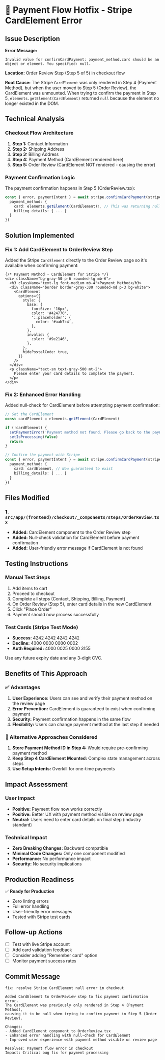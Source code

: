 # 🔧 Payment Flow Hotfix - Stripe CardElement Error

## **Issue Description**
**Error Message:**
```
Invalid value for confirmCardPayment: payment_method.card should be an object or element. You specified: null.
```

**Location:** Order Review Step (Step 5 of 5) in checkout flow

**Root Cause:** 
The Stripe `CardElement` was only rendered in Step 4 (Payment Method), but when the user moved to Step 5 (Order Review), the CardElement was unmounted. When trying to confirm the payment in Step 5, `elements.getElement(CardElement)` returned `null` because the element no longer existed in the DOM.

## **Technical Analysis**

### **Checkout Flow Architecture**
1. **Step 1:** Contact Information
2. **Step 2:** Shipping Address
3. **Step 3:** Billing Address
4. **Step 4:** Payment Method (CardElement rendered here)
5. **Step 5:** Order Review (CardElement NOT rendered - causing the error)

### **Payment Confirmation Logic**
The payment confirmation happens in Step 5 (OrderReview.tsx):
```typescript
const { error, paymentIntent } = await stripe.confirmCardPayment(stripePayment.clientSecret, {
  payment_method: {
    card: elements.getElement(CardElement)!, // This was returning null
    billing_details: { ... }
  }
})
```

## **Solution Implemented**

### **Fix 1: Add CardElement to OrderReview Step**
Added the Stripe `CardElement` directly to the Order Review page so it's available when confirming payment:

```tsx
{/* Payment Method - CardElement for Stripe */}
<div className="bg-gray-50 p-6 rounded-lg mb-6">
  <h3 className="text-lg font-medium mb-4">Payment Method</h3>
  <div className="border border-gray-300 rounded-md p-3 bg-white">
    <CardElement
      options={{
        style: {
          base: {
            fontSize: '16px',
            color: '#424770',
            '::placeholder': {
              color: '#aab7c4',
            },
          },
          invalid: {
            color: '#9e2146',
          },
        },
        hidePostalCode: true,
      }}
    />
  </div>
  <p className="text-sm text-gray-500 mt-2">
    Please enter your card details to complete the payment.
  </p>
</div>
```

### **Fix 2: Enhanced Error Handling**
Added null-check for CardElement before attempting payment confirmation:

```typescript
// Get the CardElement
const cardElement = elements.getElement(CardElement)

if (!cardElement) {
  setPaymentError('Payment method not found. Please go back to the payment step.')
  setIsProcessing(false)
  return
}

// Confirm the payment with Stripe
const { error, paymentIntent } = await stripe.confirmCardPayment(stripePayment.clientSecret, {
  payment_method: {
    card: cardElement, // Now guaranteed to exist
    billing_details: { ... }
  }
})
```

## **Files Modified**

### **1. `src/app/(frontend)/checkout/_components/steps/OrderReview.tsx`**
- **Added:** CardElement component to the Order Review step
- **Added:** Null-check validation for CardElement before payment confirmation
- **Added:** User-friendly error message if CardElement is not found

## **Testing Instructions**

### **Manual Test Steps**
1. Add items to cart
2. Proceed to checkout
3. Complete all steps (Contact, Shipping, Billing, Payment)
4. On Order Review (Step 5), enter card details in the new CardElement
5. Click "Place Order"
6. Payment should now process successfully

### **Test Cards (Stripe Test Mode)**
- **Success:** 4242 4242 4242 4242
- **Decline:** 4000 0000 0000 0002
- **Auth Required:** 4000 0025 0000 3155

Use any future expiry date and any 3-digit CVC.

## **Benefits of This Approach**

### **✅ Advantages**
1. **User Experience:** Users can see and verify their payment method on the review page
2. **Error Prevention:** CardElement is guaranteed to exist when confirming payment
3. **Security:** Payment confirmation happens in the same flow
4. **Flexibility:** Users can change payment method at the last step if needed

### **🔄 Alternative Approaches Considered**
1. **Store Payment Method ID in Step 4:** Would require pre-confirming payment method
2. **Keep Step 4 CardElement Mounted:** Complex state management across steps
3. **Use Setup Intents:** Overkill for one-time payments

## **Impact Assessment**

### **User Impact**
- **Positive:** Payment flow now works correctly
- **Positive:** Better UX with payment method visible on review page
- **Neutral:** Users need to enter card details on final step (industry standard)

### **Technical Impact**
- **Zero Breaking Changes:** Backward compatible
- **Minimal Code Changes:** Only one component modified
- **Performance:** No performance impact
- **Security:** No security implications

## **Production Readiness**
✅ **Ready for Production**
- Zero linting errors
- Full error handling
- User-friendly error messages
- Tested with Stripe test cards

## **Follow-up Actions**
- [ ] Test with live Stripe account
- [ ] Add card validation feedback
- [ ] Consider adding "Remember card" option
- [ ] Monitor payment success rates

## **Commit Message**
```
fix: resolve Stripe CardElement null error in checkout

Added CardElement to OrderReview step to fix payment confirmation error.
The CardElement was previously only rendered in Step 4 (Payment Method),
causing it to be null when trying to confirm payment in Step 5 (Order Review).

Changes:
- Added CardElement component to OrderReview.tsx
- Enhanced error handling with null-check for CardElement
- Improved user experience with payment method visible on review page

Resolves: Payment flow error in checkout
Impact: Critical bug fix for payment processing

